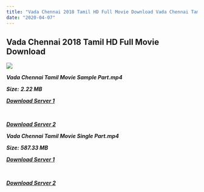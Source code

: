 ```yaml
---
title: "Vada Chennai 2018 Tamil HD Full Movie Download Vada Chennai Tamil HD Movie Download"
date: "2020-04-07"
---
```


## Vada Chennai 2018 Tamil HD Full Movie Download

![](https://images.moviebuff.com/445c1c3e-4650-409f-bdbb-19177ffe64d2?w=1000)

**_Vada Chennai Tamil Movie Sample Part.mp4_**

**_Size:_** **_2.22 MB_**

**_[Download Server 1](http://b8.wetransfer.vip/files/Tamil{dd491190c7c44e72d5bc6265d8d28d52dc406d5dbea1734fee0f652b09d71bf7}20Movies/Tamil{dd491190c7c44e72d5bc6265d8d28d52dc406d5dbea1734fee0f652b09d71bf7}202018{dd491190c7c44e72d5bc6265d8d28d52dc406d5dbea1734fee0f652b09d71bf7}20Movies/Vada{dd491190c7c44e72d5bc6265d8d28d52dc406d5dbea1734fee0f652b09d71bf7}20Chennai{dd491190c7c44e72d5bc6265d8d28d52dc406d5dbea1734fee0f652b09d71bf7}20(2018)/Vada{dd491190c7c44e72d5bc6265d8d28d52dc406d5dbea1734fee0f652b09d71bf7}20Chennai{dd491190c7c44e72d5bc6265d8d28d52dc406d5dbea1734fee0f652b09d71bf7}20(2018){dd491190c7c44e72d5bc6265d8d28d52dc406d5dbea1734fee0f652b09d71bf7}20Proper{dd491190c7c44e72d5bc6265d8d28d52dc406d5dbea1734fee0f652b09d71bf7}20HDRip/Vada{dd491190c7c44e72d5bc6265d8d28d52dc406d5dbea1734fee0f652b09d71bf7}20Chennai{dd491190c7c44e72d5bc6265d8d28d52dc406d5dbea1734fee0f652b09d71bf7}20(2018){dd491190c7c44e72d5bc6265d8d28d52dc406d5dbea1734fee0f652b09d71bf7}20Sample{dd491190c7c44e72d5bc6265d8d28d52dc406d5dbea1734fee0f652b09d71bf7}20(640x360).mp4)_**

**_[  
](http://b8.wetransfer.vip/files/Tamil{dd491190c7c44e72d5bc6265d8d28d52dc406d5dbea1734fee0f652b09d71bf7}20Movies/Tamil{dd491190c7c44e72d5bc6265d8d28d52dc406d5dbea1734fee0f652b09d71bf7}202018{dd491190c7c44e72d5bc6265d8d28d52dc406d5dbea1734fee0f652b09d71bf7}20Movies/Vada{dd491190c7c44e72d5bc6265d8d28d52dc406d5dbea1734fee0f652b09d71bf7}20Chennai{dd491190c7c44e72d5bc6265d8d28d52dc406d5dbea1734fee0f652b09d71bf7}20(2018)/Vada{dd491190c7c44e72d5bc6265d8d28d52dc406d5dbea1734fee0f652b09d71bf7}20Chennai{dd491190c7c44e72d5bc6265d8d28d52dc406d5dbea1734fee0f652b09d71bf7}20(2018){dd491190c7c44e72d5bc6265d8d28d52dc406d5dbea1734fee0f652b09d71bf7}20Proper{dd491190c7c44e72d5bc6265d8d28d52dc406d5dbea1734fee0f652b09d71bf7}20HDRip/Vada{dd491190c7c44e72d5bc6265d8d28d52dc406d5dbea1734fee0f652b09d71bf7}20Chennai{dd491190c7c44e72d5bc6265d8d28d52dc406d5dbea1734fee0f652b09d71bf7}20(2018){dd491190c7c44e72d5bc6265d8d28d52dc406d5dbea1734fee0f652b09d71bf7}20Sample{dd491190c7c44e72d5bc6265d8d28d52dc406d5dbea1734fee0f652b09d71bf7}20(640x360).mp4)_**

**_[Download Server 2](http://b8.wetransfer.vip/files/Tamil{dd491190c7c44e72d5bc6265d8d28d52dc406d5dbea1734fee0f652b09d71bf7}20Movies/Tamil{dd491190c7c44e72d5bc6265d8d28d52dc406d5dbea1734fee0f652b09d71bf7}202018{dd491190c7c44e72d5bc6265d8d28d52dc406d5dbea1734fee0f652b09d71bf7}20Movies/Vada{dd491190c7c44e72d5bc6265d8d28d52dc406d5dbea1734fee0f652b09d71bf7}20Chennai{dd491190c7c44e72d5bc6265d8d28d52dc406d5dbea1734fee0f652b09d71bf7}20(2018)/Vada{dd491190c7c44e72d5bc6265d8d28d52dc406d5dbea1734fee0f652b09d71bf7}20Chennai{dd491190c7c44e72d5bc6265d8d28d52dc406d5dbea1734fee0f652b09d71bf7}20(2018){dd491190c7c44e72d5bc6265d8d28d52dc406d5dbea1734fee0f652b09d71bf7}20Proper{dd491190c7c44e72d5bc6265d8d28d52dc406d5dbea1734fee0f652b09d71bf7}20HDRip/Vada{dd491190c7c44e72d5bc6265d8d28d52dc406d5dbea1734fee0f652b09d71bf7}20Chennai{dd491190c7c44e72d5bc6265d8d28d52dc406d5dbea1734fee0f652b09d71bf7}20(2018){dd491190c7c44e72d5bc6265d8d28d52dc406d5dbea1734fee0f652b09d71bf7}20Sample{dd491190c7c44e72d5bc6265d8d28d52dc406d5dbea1734fee0f652b09d71bf7}20(640x360).mp4)_**

**_Vada Chennai Tamil Movie Single Part.mp4_**

**_Size:_** **_587.33 MB_**

**_[Download Server 1](http://b8.wetransfer.vip/files/Tamil{dd491190c7c44e72d5bc6265d8d28d52dc406d5dbea1734fee0f652b09d71bf7}20Movies/Tamil{dd491190c7c44e72d5bc6265d8d28d52dc406d5dbea1734fee0f652b09d71bf7}202018{dd491190c7c44e72d5bc6265d8d28d52dc406d5dbea1734fee0f652b09d71bf7}20Movies/Vada{dd491190c7c44e72d5bc6265d8d28d52dc406d5dbea1734fee0f652b09d71bf7}20Chennai{dd491190c7c44e72d5bc6265d8d28d52dc406d5dbea1734fee0f652b09d71bf7}20(2018)/Vada{dd491190c7c44e72d5bc6265d8d28d52dc406d5dbea1734fee0f652b09d71bf7}20Chennai{dd491190c7c44e72d5bc6265d8d28d52dc406d5dbea1734fee0f652b09d71bf7}20(2018){dd491190c7c44e72d5bc6265d8d28d52dc406d5dbea1734fee0f652b09d71bf7}20Proper{dd491190c7c44e72d5bc6265d8d28d52dc406d5dbea1734fee0f652b09d71bf7}20HDRip/Vada{dd491190c7c44e72d5bc6265d8d28d52dc406d5dbea1734fee0f652b09d71bf7}20Chennai{dd491190c7c44e72d5bc6265d8d28d52dc406d5dbea1734fee0f652b09d71bf7}20(2018){dd491190c7c44e72d5bc6265d8d28d52dc406d5dbea1734fee0f652b09d71bf7}20Single{dd491190c7c44e72d5bc6265d8d28d52dc406d5dbea1734fee0f652b09d71bf7}20Part{dd491190c7c44e72d5bc6265d8d28d52dc406d5dbea1734fee0f652b09d71bf7}20(640x360).mp4)_**

**_[  
](http://b8.wetransfer.vip/files/Tamil{dd491190c7c44e72d5bc6265d8d28d52dc406d5dbea1734fee0f652b09d71bf7}20Movies/Tamil{dd491190c7c44e72d5bc6265d8d28d52dc406d5dbea1734fee0f652b09d71bf7}202018{dd491190c7c44e72d5bc6265d8d28d52dc406d5dbea1734fee0f652b09d71bf7}20Movies/Vada{dd491190c7c44e72d5bc6265d8d28d52dc406d5dbea1734fee0f652b09d71bf7}20Chennai{dd491190c7c44e72d5bc6265d8d28d52dc406d5dbea1734fee0f652b09d71bf7}20(2018)/Vada{dd491190c7c44e72d5bc6265d8d28d52dc406d5dbea1734fee0f652b09d71bf7}20Chennai{dd491190c7c44e72d5bc6265d8d28d52dc406d5dbea1734fee0f652b09d71bf7}20(2018){dd491190c7c44e72d5bc6265d8d28d52dc406d5dbea1734fee0f652b09d71bf7}20Proper{dd491190c7c44e72d5bc6265d8d28d52dc406d5dbea1734fee0f652b09d71bf7}20HDRip/Vada{dd491190c7c44e72d5bc6265d8d28d52dc406d5dbea1734fee0f652b09d71bf7}20Chennai{dd491190c7c44e72d5bc6265d8d28d52dc406d5dbea1734fee0f652b09d71bf7}20(2018){dd491190c7c44e72d5bc6265d8d28d52dc406d5dbea1734fee0f652b09d71bf7}20Single{dd491190c7c44e72d5bc6265d8d28d52dc406d5dbea1734fee0f652b09d71bf7}20Part{dd491190c7c44e72d5bc6265d8d28d52dc406d5dbea1734fee0f652b09d71bf7}20(640x360).mp4)_**

**_[Download Server 2](http://b8.wetransfer.vip/files/Tamil{dd491190c7c44e72d5bc6265d8d28d52dc406d5dbea1734fee0f652b09d71bf7}20Movies/Tamil{dd491190c7c44e72d5bc6265d8d28d52dc406d5dbea1734fee0f652b09d71bf7}202018{dd491190c7c44e72d5bc6265d8d28d52dc406d5dbea1734fee0f652b09d71bf7}20Movies/Vada{dd491190c7c44e72d5bc6265d8d28d52dc406d5dbea1734fee0f652b09d71bf7}20Chennai{dd491190c7c44e72d5bc6265d8d28d52dc406d5dbea1734fee0f652b09d71bf7}20(2018)/Vada{dd491190c7c44e72d5bc6265d8d28d52dc406d5dbea1734fee0f652b09d71bf7}20Chennai{dd491190c7c44e72d5bc6265d8d28d52dc406d5dbea1734fee0f652b09d71bf7}20(2018){dd491190c7c44e72d5bc6265d8d28d52dc406d5dbea1734fee0f652b09d71bf7}20Proper{dd491190c7c44e72d5bc6265d8d28d52dc406d5dbea1734fee0f652b09d71bf7}20HDRip/Vada{dd491190c7c44e72d5bc6265d8d28d52dc406d5dbea1734fee0f652b09d71bf7}20Chennai{dd491190c7c44e72d5bc6265d8d28d52dc406d5dbea1734fee0f652b09d71bf7}20(2018){dd491190c7c44e72d5bc6265d8d28d52dc406d5dbea1734fee0f652b09d71bf7}20Single{dd491190c7c44e72d5bc6265d8d28d52dc406d5dbea1734fee0f652b09d71bf7}20Part{dd491190c7c44e72d5bc6265d8d28d52dc406d5dbea1734fee0f652b09d71bf7}20(640x360).mp4)_**
